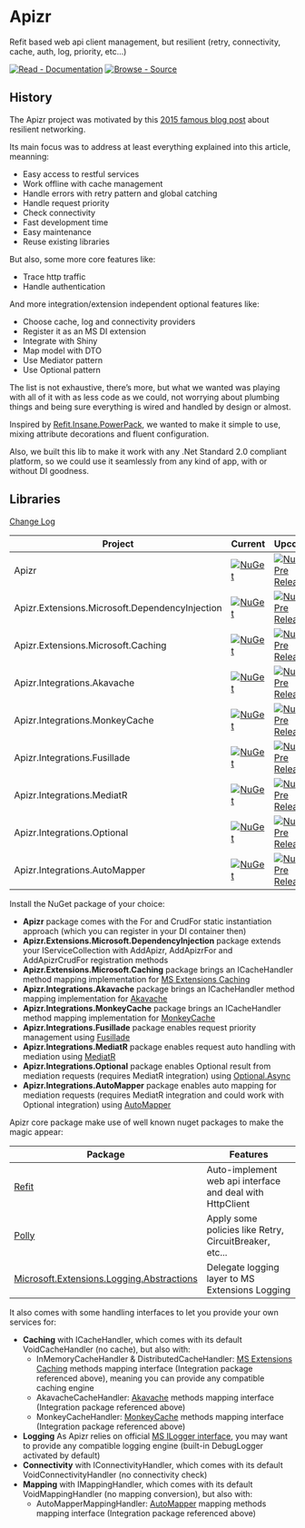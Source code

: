 ﻿# Apizr

Refit based web api client management, but resilient (retry, connectivity, cache, auth, log, priority, etc...)

[![Read - Documentation](https://img.shields.io/badge/read-documentation-blue?style=for-the-badge)](articles/index.md "Go to project documentation") [![Browse - Source](https://img.shields.io/badge/browse-source_code-lightgrey?style=for-the-badge)](https://github.com/Respawnsive/Apizr "Go to project repository")

## History

The Apizr project was motivated by this [2015 famous blog post](https://github.com/RobGibbens/ResilientServices/blob/master/post/post.md) about resilient networking.

Its main focus was to address at least everything explained into this article, meanning:

- Easy access to restful services
- Work offline with cache management
- Handle errors with retry pattern and global catching
- Handle request priority
- Check connectivity
- Fast development time
- Easy maintenance
- Reuse existing libraries

But also, some more core features like:

- Trace http traffic
- Handle authentication

And more integration/extension independent optional features like:

- Choose cache, log and connectivity providers
- Register it as an MS DI extension
- Integrate with Shiny
- Map model with DTO
- Use Mediator pattern
- Use Optional pattern

The list is not exhaustive, there’s more, but what we wanted was playing with all of it with as less code as we could, not worrying about plumbing things and being sure everything is wired and handled by design or almost.

Inspired by [Refit.Insane.PowerPack](https://github.com/thefex/Refit.Insane.PowerPack), we wanted to make it simple to use, mixing attribute decorations and fluent configuration.

Also, we built this lib to make it work with any .Net Standard 2.0 compliant platform, so we could use it seamlessly from any kind of app, with or without DI goodness.

## Libraries

[Change Log](https://respawnsive.github.io/Apizr/changelog.html)

|Project|Current|Upcoming|
|-------|-----|-----|
|Apizr|[![NuGet](https://img.shields.io/nuget/v/Apizr.svg)](https://www.nuget.org/packages/Apizr/)|[![NuGet Pre Release](https://img.shields.io/nuget/vpre/Apizr.svg)](https://www.nuget.org/packages/Apizr/)|
|Apizr.Extensions.Microsoft.DependencyInjection|[![NuGet](https://img.shields.io/nuget/v/Apizr.Extensions.Microsoft.DependencyInjection.svg)](https://www.nuget.org/packages/Apizr.Extensions.Microsoft.DependencyInjection/)|[![NuGet Pre Release](https://img.shields.io/nuget/vpre/Apizr.Extensions.Microsoft.DependencyInjection.svg)](https://www.nuget.org/packages/Apizr.Extensions.Microsoft.DependencyInjection/)|
|Apizr.Extensions.Microsoft.Caching|[![NuGet](https://img.shields.io/nuget/v/Apizr.Extensions.Microsoft.Caching.svg)](https://www.nuget.org/packages/Apizr.Extensions.Microsoft.Caching/)|[![NuGet Pre Release](https://img.shields.io/nuget/vpre/Apizr.Extensions.Microsoft.Caching.svg)](https://www.nuget.org/packages/Apizr.Extensions.Microsoft.Caching/)|
|Apizr.Integrations.Akavache|[![NuGet](https://img.shields.io/nuget/v/Apizr.Integrations.Akavache.svg)](https://www.nuget.org/packages/Apizr.Integrations.Akavache/)|[![NuGet Pre Release](https://img.shields.io/nuget/vpre/Apizr.Integrations.Akavache.svg)](https://www.nuget.org/packages/Apizr.Integrations.Akavache/)|
|Apizr.Integrations.MonkeyCache|[![NuGet](https://img.shields.io/nuget/v/Apizr.Integrations.MonkeyCache.svg)](https://www.nuget.org/packages/Apizr.Integrations.MonkeyCache/)|[![NuGet Pre Release](https://img.shields.io/nuget/vpre/Apizr.Integrations.MonkeyCache.svg)](https://www.nuget.org/packages/Apizr.Integrations.MonkeyCache/)|
|Apizr.Integrations.Fusillade|[![NuGet](https://img.shields.io/nuget/v/Apizr.Integrations.Fusillade.svg)](https://www.nuget.org/packages/Apizr.Integrations.Fusillade/)|[![NuGet Pre Release](https://img.shields.io/nuget/vpre/Apizr.Integrations.Fusillade.svg)](https://www.nuget.org/packages/Apizr.Integrations.Fusillade/)|
|Apizr.Integrations.MediatR|[![NuGet](https://img.shields.io/nuget/v/Apizr.Integrations.MediatR.svg)](https://www.nuget.org/packages/Apizr.Integrations.MediatR/)|[![NuGet Pre Release](https://img.shields.io/nuget/vpre/Apizr.Integrations.MediatR.svg)](https://www.nuget.org/packages/Apizr.Integrations.MediatR/)|
|Apizr.Integrations.Optional|[![NuGet](https://img.shields.io/nuget/v/Apizr.Integrations.Optional.svg)](https://www.nuget.org/packages/Apizr.Integrations.Optional/)|[![NuGet Pre Release](https://img.shields.io/nuget/vpre/Apizr.Integrations.Optional.svg)](https://www.nuget.org/packages/Apizr.Integrations.Optional/)|
|Apizr.Integrations.AutoMapper|[![NuGet](https://img.shields.io/nuget/v/Apizr.Integrations.AutoMapper.svg)](https://www.nuget.org/packages/Apizr.Integrations.AutoMapper/)|[![NuGet Pre Release](https://img.shields.io/nuget/vpre/Apizr.Integrations.AutoMapper.svg)](https://www.nuget.org/packages/Apizr.Integrations.AutoMapper/)|

Install the NuGet package of your choice:

   - **Apizr** package comes with the For and CrudFor static instantiation approach (which you can register in your DI container then)
   - **Apizr.Extensions.Microsoft.DependencyInjection** package extends your IServiceCollection with AddApizr, AddApizrFor and AddApizrCrudFor registration methods
   - **Apizr.Extensions.Microsoft.Caching** package brings an ICacheHandler method mapping implementation for [MS Extensions Caching](https://www.nuget.org/packages/Microsoft.Extensions.Caching.Abstractions)
   - **Apizr.Integrations.Akavache** package brings an ICacheHandler method mapping implementation for [Akavache](https://github.com/reactiveui/Akavache)
   - **Apizr.Integrations.MonkeyCache** package brings an ICacheHandler method mapping implementation for [MonkeyCache](https://github.com/jamesmontemagno/monkey-cache)
   - **Apizr.Integrations.Fusillade** package enables request priority management using [Fusillade](https://github.com/reactiveui/Fusillade)
   - **Apizr.Integrations.MediatR** package enables request auto handling with mediation using [MediatR](https://github.com/jbogard/MediatR)
   - **Apizr.Integrations.Optional** package enables Optional result from mediation requests (requires MediatR integration) using [Optional.Async](https://github.com/dnikolovv/optional-async)
   - **Apizr.Integrations.AutoMapper** package enables auto mapping for mediation requests (requires MediatR integration and could work with Optional integration) using [AutoMapper](https://github.com/AutoMapper/AutoMapper)

Apizr core package make use of well known nuget packages to make the magic appear:

|Package|Features|
|-------|--------|
|[Refit](https://github.com/reactiveui/refit)|Auto-implement web api interface and deal with HttpClient|
|[Polly](https://github.com/App-vNext/Polly)|Apply some policies like Retry, CircuitBreaker, etc...|
|[Microsoft.Extensions.Logging.Abstractions](https://github.com/BSiLabs/HttpTracer)|Delegate logging layer to MS Extensions Logging|

It also comes with some handling interfaces to let you provide your own services for:
- **Caching** with ICacheHandler, which comes with its default VoidCacheHandler (no cache), but also with:
  - InMemoryCacheHandler & DistributedCacheHandler: [MS Extensions Caching](https://www.nuget.org/packages/Microsoft.Extensions.Caching.Abstractions) methods mapping interface (Integration package referenced above), meaning you can provide any compatible caching engine
  - AkavacheCacheHandler: [Akavache](https://github.com/reactiveui/Akavache) methods mapping interface (Integration package referenced above)
  - MonkeyCacheHandler: [MonkeyCache](https://github.com/jamesmontemagno/monkey-cache) methods mapping interface (Integration package referenced above)
- **Logging** As Apizr relies on official [MS ILogger interface](https://www.nuget.org/packages/Microsoft.Extensions.Logging.Abstractions), you may want to provide any compatible logging engine (built-in DebugLogger activated by default)
- **Connectivity** with IConnectivityHandler, which comes with its default VoidConnectivityHandler (no connectivity check)
- **Mapping** with IMappingHandler, which comes with its default VoidMappingHandler (no mapping conversion), but also with:
  - AutoMapperMappingHandler: [AutoMapper](https://github.com/AutoMapper/AutoMapper) mapping methods mapping interface (Integration package referenced above)